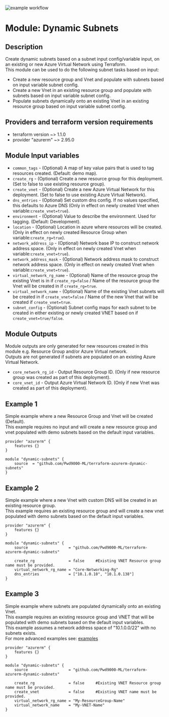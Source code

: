 ![example workflow](https://github.com/Pwd9000-ML/terraform-azurerm-dynamic-subnets/blob/master/.github/workflows/dependency-tests.yml/badge.svg)

# Module: Dynamic Subnets

## Description

Create dynamic subnets based on a subnet input config/variable input, on an existing or new Azure Virtual Network using Terraform.  
This module can be used to do the following subnet tasks based on input:  

- Create a new resource group and Vnet and populate with subnets based on input variable subnet config.
- Create a new Vnet in an existing resource group and populate with subnets based on input variable subnet config.
- Populate subnets dynamically onto an existing Vnet in an existing resource group based on input variable subnet config.
  
## Providers and terraform version requirements
  
- terraform version ~> 1.1.0
- provider "azurerm" ~> 2.95.0
  
## Module Input variables

- `common_tags` - (Optional) A map of key value pairs that is used to tag resources created. (Default: demo map).
- `create_rg` - (Optional) Create a new resource group for this deployment. (Set to false to use existing resource group).
- `create_vnet` - (Optional) Create a new Azure Virtual Network for this deployment. (Set to false to use existing Azure Virtual Network).
- `dns_entries` - (Optional) Set custom dns config. If no values specified, this defaults to Azure DNS (Only in effect on newly created Vnet when variable:`create_vnet=true`).
- `environment` - (Optional) Value to describe the environment. Used for tagging. (Default: Development).
- `location` - (Optional) Location in azure where resources will be created. (Only in effect on newly created Resource Group when variable:`create_rg=true`).
- `network_address_ip` - (Optional) Network base IP to construct network address space. (Only in effect on newly created Vnet when variable:`create_vnet=true`).
- `network_address_mask` - (Optional) Network address mask to construct network address space. (Only in effect on newly created Vnet when variable:`create_vnet=true`).
- `virtual_network_rg_name` - (Optional) Name of the resource group the existing Vnet is in if `create_rg=false` / Name of the resource group the Vnet will be created in if `create_rg=true`.
- `virtual_network_name` - (Optional) Name of the existing Vnet subnets will be created in if `create_vnet=false` / Name of the new Vnet that will be created if `create_vnet=true`.
- `subnet_config` - (Optional) Subnet config maps for each subnet to be created in either existing or newly created VNET based on if `create_vnet=true/false`.
  
## Module Outputs

Module outputs are only generated for new resources created in this module e.g. Resource Group and/or Azure Virtual network.  
Outputs are not generated if subnets are populated on an existing Azure Virtual Network.  

- `core_network_rg_id` - Output Resource Group ID. (Only if new resource group was created as part of this deployment).
- `core_vnet_id` -  Output Azure Virtual Network ID. (Only if new Vnet was created as part of this deployment).

## Example 1

Simple example where a new Resource Group and Vnet will be created (Default).  
This example requires no input and will create a new resource group and vnet populated with demo subnets based on the default input variables.  

```hcl
provider "azurerm" {
    features {}
}

module "dynamic-subnets" {
    source  = "github.com/Pwd9000-ML/terraform-azurerm-dynamic-subnets"
}
```

## Example 2

Simple example where a new Vnet with custom DNS will be created in an existing resource group.  
This example requires an existing resource group and will create a new vnet populated with demo subnets based on the default input variables.  

```hcl
provider "azurerm" {
    features {}
}

module "dynamic-subnets" {
    source                  = "github.com/Pwd9000-ML/terraform-azurerm-dynamic-subnets"

    create_rg               = false     #Existing VNET Resource group name must be provided.
    virtual_network_rg_name = "Core-Networking-Rg"
    dns_entries             = ["10.1.0.10", "10.1.0.138"]
}
```

## Example 3

Simple example where subnets are populated dynamically onto an existing Vnet.  
This example requires an existing resource group and VNET that will be populated with demo subnets based on the default input variables.  
This example assumes a network address space of "10.1.0.0/22" with no subnets exists.  
For more advanced examples see: [examples](https://github.com/Pwd9000-ML/terraform-azurerm-dynamic-subnets/tree/master/examples)  

```hcl
provider "azurerm" {
    features {}
}

module "dynamic-subnets" {
    source                  = "github.com/Pwd9000-ML/terraform-azurerm-dynamic-subnets"

    create_rg               = false     #Existing VNET Resource group name must be provided.
    create_vnet             = false     #Existing VNET name must be provided.
    virtual_network_rg_name = "My-ResourceGroup-Name"
    virtual_network_name    = "My-VNET-Name"
}
```
